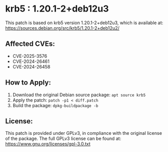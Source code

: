 # krb5 : 1.20.1-2+deb12u3

This patch is based on krb5 version 1.20.1-2+deb12u3, which is available at:
https://sources.debian.org/src/krb5/1.20.1-2+deb12u2/

## Affected CVEs:
- CVE-2025-3576
- CVE-2024-26461
- CVE-2024-26458

## How to Apply:
1. Download the original Debian source package: `apt source krb5`
2. Apply the patch: `patch -p1 < diff.patch`
3. Build the package: `dpkg-buildpackage -b`

## License:
This patch is provided under GPLv3, in compliance with the original license of the package.
The full GPLv3 license can be found at: https://www.gnu.org/licenses/gpl-3.0.txt
